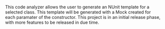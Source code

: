 ﻿This code analyzer allows the user to generate an NUnit template for a selected class.
This template will be generated with a Mock created for each paramater of the constructor.
This project is in an initial release phase, with more features to be released in due time.
